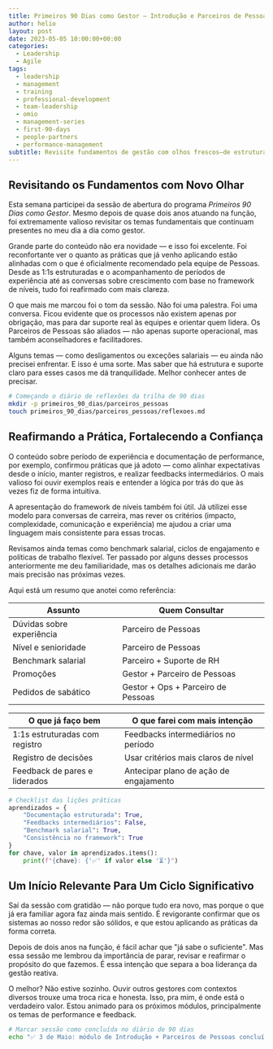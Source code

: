 ```yaml
---
title: Primeiros 90 Dias como Gestor – Introdução e Parceiros de Pessoas
author: helio
layout: post
date: 2023-05-05 10:00:00+00:00
categories:
  - Leadership
  - Agile
tags:
  - leadership
  - management
  - training
  - professional-development
  - team-leadership
  - omio
  - management-series
  - first-90-days
  - people-partners
  - performance-management
subtitle: Revisite fundamentos de gestão com olhos frescos—de estruturas de 1:1 e documentação de performance até construir confiança na sua abordagem de liderança
---
```


## Revisitando os Fundamentos com Novo Olhar

Esta semana participei da sessão de abertura do programa _Primeiros 90 Dias como Gestor_. Mesmo depois de quase dois anos atuando na função, foi extremamente valioso revisitar os temas fundamentais que continuam presentes no meu dia a dia como gestor.

Grande parte do conteúdo não era novidade — e isso foi excelente. Foi reconfortante ver o quanto as práticas que já venho aplicando estão alinhadas com o que é oficialmente recomendado pela equipe de Pessoas. Desde as 1:1s estruturadas e o acompanhamento de períodos de experiência até as conversas sobre crescimento com base no framework de níveis, tudo foi reafirmado com mais clareza.

O que mais me marcou foi o tom da sessão. Não foi uma palestra. Foi uma conversa. Ficou evidente que os processos não existem apenas por obrigação, mas para dar suporte real às equipes e orientar quem lidera. Os Parceiros de Pessoas são aliados — não apenas suporte operacional, mas também aconselhadores e facilitadores.

Alguns temas — como desligamentos ou exceções salariais — eu ainda não precisei enfrentar. E isso é uma sorte. Mas saber que há estrutura e suporte claro para esses casos me dá tranquilidade. Melhor conhecer antes de precisar.

```bash
# Começando o diário de reflexões da trilha de 90 dias
mkdir -p primeiros_90_dias/parceiros_pessoas
touch primeiros_90_dias/parceiros_pessoas/reflexoes.md
```

## Reafirmando a Prática, Fortalecendo a Confiança

O conteúdo sobre período de experiência e documentação de performance, por exemplo, confirmou práticas que já adoto — como alinhar expectativas desde o início, manter registros, e realizar feedbacks intermediários. O mais valioso foi ouvir exemplos reais e entender a lógica por trás do que às vezes fiz de forma intuitiva.

A apresentação do framework de níveis também foi útil. Já utilizei esse modelo para conversas de carreira, mas rever os critérios (impacto, complexidade, comunicação e experiência) me ajudou a criar uma linguagem mais consistente para essas trocas.

Revisamos ainda temas como benchmark salarial, ciclos de engajamento e políticas de trabalho flexível. Ter passado por alguns desses processos anteriormente me deu familiaridade, mas os detalhes adicionais me darão mais precisão nas próximas vezes.

Aqui está um resumo que anotei como referência:

| Assunto                   | Quem Consultar                     |
| ------------------------- | ---------------------------------- |
| Dúvidas sobre experiência | Parceiro de Pessoas                |
| Nível e senioridade       | Parceiro de Pessoas                |
| Benchmark salarial        | Parceiro + Suporte de RH           |
| Promoções                 | Gestor + Parceiro de Pessoas       |
| Pedidos de sabático       | Gestor + Ops + Parceiro de Pessoas |

| O que já faço bem              | O que farei com mais intenção          |
| ------------------------------ | -------------------------------------- |
| 1:1s estruturadas com registro | Feedbacks intermediários no período    |
| Registro de decisões           | Usar critérios mais claros de nível    |
| Feedback de pares e liderados  | Antecipar plano de ação de engajamento |

```python
# Checklist das lições práticas
aprendizados = {
    "Documentação estruturada": True,
    "Feedbacks intermediários": False,
    "Benchmark salarial": True,
    "Consistência no framework": True
}
for chave, valor in aprendizados.items():
    print(f"{chave}: {'✅' if valor else '⏳'}")
```

## Um Início Relevante Para Um Ciclo Significativo

Saí da sessão com gratidão — não porque tudo era novo, mas porque o que já era familiar agora faz ainda mais sentido. É revigorante confirmar que os sistemas ao nosso redor são sólidos, e que estou aplicando as práticas da forma correta.

Depois de dois anos na função, é fácil achar que "já sabe o suficiente". Mas essa sessão me lembrou da importância de parar, revisar e reafirmar o propósito do que fazemos. É essa intenção que separa a boa liderança da gestão reativa.

O melhor? Não estive sozinho. Ouvir outros gestores com contextos diversos trouxe uma troca rica e honesta. Isso, pra mim, é onde está o verdadeiro valor. Estou animado para os próximos módulos, principalmente os temas de performance e feedback.

```bash
# Marcar sessão como concluída no diário de 90 dias
echo "✅ 3 de Maio: módulo de Introdução + Parceiros de Pessoas concluído e registrado." >> primeiros_90_dias/log.txt
```
